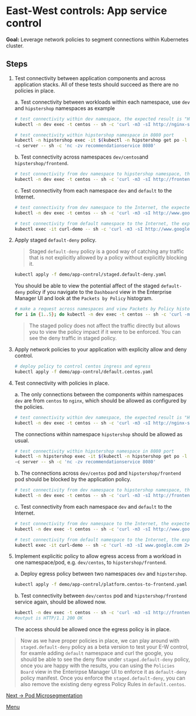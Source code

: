 # East-West controls: App service control

**Goal:** Leverage network policies to segment connections within Kubernetes cluster.

## Steps

1. Test connectivity between application components and across application stacks. All of these tests should succeed as there are no policies in place.

    a. Test connectivity between workloads within each namespace, use `dev` and `hipstershop` namespaces as example

    ```bash
    # test connectivity within dev namespace, the expected result is "HTTP/1.1 200 OK"
    kubectl -n dev exec -t centos -- sh -c 'curl -m3 -sI http://nginx-svc 2>/dev/null | grep -i http'
    ```

    ```bash
    # test connectivity within hipstershop namespace in 8080 port
    kubectl -n hipstershop exec -it $(kubectl -n hipstershop get po -l app=frontend -ojsonpath='{.items[0].metadata.name}') \
    -c server -- sh -c 'nc -zv recommendationservice 8080'
    ```

    b. Test connectivity across namespaces `dev/centos`and `hipstershop/frontend`.
    ```bash
    # test connectivity from dev namespace to hipstershop namespace, the expected result is "HTTP/1.1 200 OK"
    kubectl -n dev exec -t centos -- sh -c 'curl -m3 -sI http://frontend.hipstershop 2>/dev/null | grep -i http'

    ```

    c. Test connectivity from each namespace `dev` and `default` to the Internet.

    ```bash
    # test connectivity from dev namespace to the Internet, the expected result is "HTTP/1.1 200 OK"
    kubectl -n dev exec -t centos -- sh -c 'curl -m3 -sI http://www.google.com 2>/dev/null | grep -i http'
    
    # test connectivity from default namespace to the Internet, the expected result is "HTTP/1.1 200 OK"
    kubectl exec -it curl-demo -- sh -c 'curl -m3 -sI http://www.google.com 2>/dev/null | grep -i http'
    
    ```

2. Apply staged `default-deny` policy.

    >Staged `default-deny` policy is a good way of catching any traffic that is not explicitly allowed by a policy without explicitly blocking it.

    ```bash
    kubectl apply -f demo/app-control/staged.default-deny.yaml
    ```

    You should be able to view the potential affect of the staged `default-deny` policy if you navigate to the `Dashboard` view in the Enterprise Manager UI and look at the `Packets by Policy` histogram.

    ```bash
    # make a request across namespaces and view Packets by Policy histogram, the expected result is "HTTP/1.1 200 OK"
    for i in {1..5}; do kubectl -n dev exec -t centos -- sh -c 'curl -m3 -sI http://frontend.hipstershop 2>/dev/null | grep -i http'; sleep 2; done
    ```

    >The staged policy does not affect the traffic directly but allows you to view the policy impact if it were to be enforced. You can see the deny traffic in staged policy. 

3. Apply network policies to your application with explicity allow and deny control.

    ```bash
    # deploy policy to control centos ingress and egress
    kubectl apply -f demo/app-control/default.centos.yaml

    ```


4. Test connectivity with policies in place.

    a. The only connections between the components within namespaces `dev` are from `centos` to `nginx`, which should be allowed as configured by the policies.

    ```bash
    # test connectivity within dev namespace, the expected result is "HTTP/1.1 200 OK"
    kubectl -n dev exec -t centos -- sh -c 'curl -m3 -sI http://nginx-svc 2>/dev/null | grep -i http'
    ```

    The connections within namespace `hipstershop` should be allowed as usual.

    ```bash
    # test connectivity within hipstershop namespace in 8080 port
    kubectl -n hipstershop exec -it $(kubectl -n hipstershop get po -l app=frontend -ojsonpath='{.items[0].metadata.name}') \
    -c server -- sh -c 'nc -zv recommendationservice 8080'
    ```

    b. The connections across `dev/centos` pod and `hipstershop/frontend` pod should be blocked by the application policy.
    ```bash
    # test connectivity from dev namespace to hipstershop namespace, the expected result is "command terminated with exit code 1"
    kubectl -n dev exec -t centos -- sh -c 'curl -m3 -sI http://frontend.hipstershop 2>/dev/null | grep -i http'

    ```

    c. Test connectivity from each namespace `dev` and `default` to the Internet. 

    ```bash
    # test connectivity from dev namespace to the Internet, the expected result is "command terminated with exit code 1"
    kubectl -n dev exec -t centos -- sh -c 'curl -m3 -sI http://www.google.com 2>/dev/null | grep -i http'
    ```

    ```bash
    # test connectivity from default namespace to the Internet, the expected result is "HTTP/1.1 200 OK"
    kubectl exec -it curl-demo -- sh -c 'curl -m3 -sI www.google.com 2>/dev/null | grep -i http'
    ```


5. Implement explicitic policy to allow egress access from a workload in one namespace/pod, e.g. `dev/centos`, to `hipstershop/frontend`.

    
    a. Deploy egress policy between two namespaces `dev` and `hipstershop`.

    ```bash
    kubectl apply -f demo/app-control/platform.centos-to-frontend.yaml
    ```

    b. Test connectivity between `dev/centos` pod and `hipstershop/frontend` service again, should be allowed now.

    ```bash
    kubectl -n dev exec -t centos -- sh -c 'curl -m3 -sI http://frontend.hipstershop 2>/dev/null | grep -i http'
    #output is HTTP/1.1 200 OK
    ```

    The access should be allowed once the egress policy is in place.


> Now as we have proper policies in place, we can play around with `staged.default-deny` policy as a beta version to test your E-W control, for examle adding `default` namespace and curl the google, you should be able to see the deny flow under `staged.default-deny` policy, once you are happy with the results, you can using the `Policies Board` view in the Enterirpse Manager UI to enforce it as `default-deny` policy manifest. Once you enforce the `staged.default-deny`, you can also remove the existing deny egress Policy Rules in `default.centos`.


[Next -> Pod Microsegmentation](../modules/pod-microsegmentation.md)

[Menu](../README.md)



